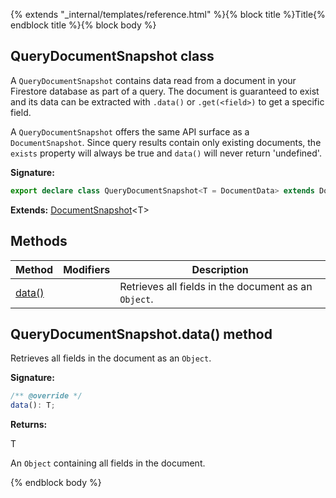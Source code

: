 {% extends "_internal/templates/reference.html" %}{% block title %}Title{% endblock title %}{% block body %}
## QueryDocumentSnapshot class

A `QueryDocumentSnapshot` contains data read from a document in your Firestore database as part of a query. The document is guaranteed to exist and its data can be extracted with `.data()` or `.get(<field>)` to get a specific field.

A `QueryDocumentSnapshot` offers the same API surface as a `DocumentSnapshot`<!-- -->. Since query results contain only existing documents, the `exists` property will always be true and `data()` will never return 'undefined'.

<b>Signature:</b>

```typescript
export declare class QueryDocumentSnapshot<T = DocumentData> extends DocumentSnapshot<T> 
```
<b>Extends:</b> [DocumentSnapshot](./firestore_lite.documentsnapshot.md#documentsnapshot_class)<!-- -->&lt;T&gt;

## Methods

|  Method | Modifiers | Description |
|  --- | --- | --- |
|  [data()](./firestore_lite.querydocumentsnapshot.md#querydocumentsnapshotdata_method) |  | Retrieves all fields in the document as an <code>Object</code>. |

## QueryDocumentSnapshot.data() method

Retrieves all fields in the document as an `Object`<!-- -->.

<b>Signature:</b>

```typescript
/** @override */
data(): T;
```
<b>Returns:</b>

T

An `Object` containing all fields in the document.

{% endblock body %}
